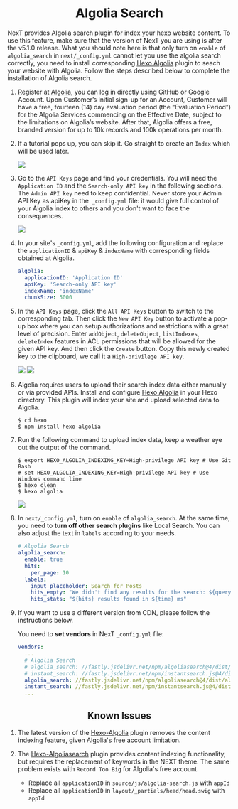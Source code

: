 <h1 align="center">Algolia Search</h1>

NexT provides Algolia search plugin for index your hexo website content. To use this feature, make sure that the version of NexT you are using is after the v5.1.0 release. What you should note here is that only turn on `enable` of `algolia_search` in `next/_config.yml` cannot let you use the algolia search correctly, you need to install corresponding [Hexo Algolia](https://github.com/oncletom/hexo-algolia) plugin to seach your website with Algolia. Follow the steps described below to complete the installation of Algolia search.

1. Register at [Algolia](https://www.algolia.com/), you can log in directly using GitHub or Google Account. Upon Customer’s initial sign-up for an Account, Customer will have a free, fourteen (14) day evaluation period (the “Evaluation Period”) for the Algolia Services commencing on the Effective Date, subject to the limitations on Algolia’s website. After that, Algolia offers a free, branded version for up to 10k records and 100k operations per month.

1. If a tutorial pops up, you can skip it. Go straight to create an `Index` which will be used later.

    ![](https://user-images.githubusercontent.com/16272760/73673892-68a29b00-46ea-11ea-90c5-916b4b11fc7a.png)

1. Go to the `API Keys` page and find your credentials. You will need the `Application ID` and the `Search-only API key` in the following sections. The `Admin API key` need to keep confidential. Never store your Admin API Key as apiKey in the` _config.yml` file: it would give full control of your Algolia index to others and you don't want to face the consequences.

    ![](https://user-images.githubusercontent.com/16272760/73673895-693b3180-46ea-11ea-8f50-8bae850b50d0.png)

1. In your site's `_config.yml`, add the following configuration and replace the `applicationID` & `apiKey` & `indexName` with corresponding fields obtained at Algolia.

    ```yml
    algolia:
      applicationID: 'Application ID'
      apiKey: 'Search-only API key'
      indexName: 'indexName'
      chunkSize: 5000
    ```

1. In the `API Keys` page, click the `All API Keys` button to switch to the corresponding tab. Then click the `New API Key` button to activate a pop-up box where you can setup authorizations and restrictions with a great level of precision. Enter `addObject`, `deleteObject`, `listIndexes`, `deleteIndex` features in ACL permissions that will be allowed for the given API key. And then click the `Create` button. Copy this newly created key to the clipboard, we call it a `High-privilege API key`.

    ![](https://user-images.githubusercontent.com/16272760/73673902-6b04f500-46ea-11ea-9c80-4e5c5002e07b.png)
    ![](https://user-images.githubusercontent.com/16272760/73673905-6b9d8b80-46ea-11ea-9e01-702ec2a8a297.png)

1. Algolia requires users to upload their search index data either manually or via provided APIs. Install and configure [Hexo Algolia](https://github.com/oncletom/hexo-algolia) in your Hexo directory. This plugin will index your site and upload selected data to Algolia.

    ```
    $ cd hexo
    $ npm install hexo-algolia
    ```

1. Run the following command to upload index data, keep a weather eye out the output of the command.

    ```
    $ export HEXO_ALGOLIA_INDEXING_KEY=High-privilege API key # Use Git Bash
    # set HEXO_ALGOLIA_INDEXING_KEY=High-privilege API key # Use Windows command line
    $ hexo clean
    $ hexo algolia
    ```

    ![](http://theme-next.iissnan.com/uploads/algolia/algolia-step-4.png)

1. In `next/_config.yml`, turn on `enable` of `algolia_search`. At the same time, you need to **turn off other search plugins** like Local Search. You can also adjust the text in `labels` according to your needs.

    ```yml
    # Algolia Search
    algolia_search:
      enable: true
      hits:
        per_page: 10
      labels:
        input_placeholder: Search for Posts
        hits_empty: "We didn't find any results for the search: ${query}"
        hits_stats: "${hits} results found in ${time} ms"
    ```

1. If you want to use a different version from CDN, please follow the instructions below.

    You need to **set vendors** in NexT `_config.yml` file:
    ```yml
    vendors:
      ...
      # Algolia Search
      # algolia_search: //fastly.jsdelivr.net/npm/algoliasearch@4/dist/algoliasearch-lite.umd.js
      # instant_search: //fastly.jsdelivr.net/npm/instantsearch.js@4/dist/instantsearch.production.min.js
      algolia_search: //fastly.jsdelivr.net/npm/algoliasearch@4/dist/algoliasearch-lite.umd.js
      instant_search: //fastly.jsdelivr.net/npm/instantsearch.js@4/dist/instantsearch.production.min.js
      ...
    ```

<h2 align="center">Known Issues</h2>

1. The latest version of the [Hexo-Algolia](https://github.com/oncletom/hexo-algolia) plugin removes the content indexing feature, given Algolia's free account limitation.

1. The [Hexo-Algoliasearch](https://github.com/LouisBarranqueiro/hexo-algoliasearch) plugin provides content indexing functionality, but requires the replacement of keywords in the NEXT theme. The same problem exists with `Record Too Big` for Algolia's free account.
    - Replace all `applicationID` in `source/js/algolia-search.js` with `appId`
    - Replace all `applicationID` in `layout/_partials/head/head.swig` with `appId`
